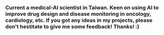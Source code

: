 ### Current a medical-AI scientist in Taiwan. Keen on using AI to improve drug design and disease monitoring in oncology, cardiology, etc. If you got any ideas in my projects, please don't hestitate to give me some feedback! Thanks! :)
